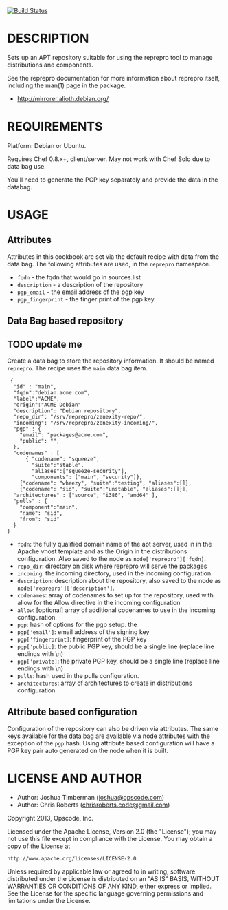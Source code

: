 [![Build Status](https://secure.travis-ci.org/jesseadams/reprepro.png?branch=master)](http://travis-ci.org/jesseadams/reprepro)

DESCRIPTION
===========

Sets up an APT repository suitable for using the reprepro tool to
manage distributions and components.

See the reprepro documentation for more information about reprepro
itself, including the man(1) page in the package.

* http://mirrorer.alioth.debian.org/

REQUIREMENTS
============

Platform: Debian or Ubuntu.

Requires Chef 0.8.x+, client/server. May not work with Chef Solo due
to data bag use.

You'll need to generate the PGP key separately and provide the data in
the databag.

USAGE
=====

Attributes
----------

Attributes in this cookbook are set via the default recipe with data
from the data bag. The following attributes are used, in the
`reprepro` namespace.

* `fqdn` - the fqdn that would go in sources.list
* `description` - a description of the repository
* `pgp_email` - the email address of the pgp key
* `pgp_fingerprint` - the finger print of the pgp key

Data Bag based repository
-------------------------
## TODO update me
Create a data bag to store the repository information. It should be
named `reprepro`. The recipe uses the `main` data bag item.

     {
      "id" : "main",
      "fqdn":"debian.acme.com",
      "label":"ACME",
      "origin":"ACME Debian"
      "description": "Debian repository",
      "repo_dir": "/srv/reprepro/zenexity-repo/",
      "incoming": "/srv/reprepro/zenexity-incoming/",
      "pgp" : {
        "email": "packages@acme.com",
        "public": "",
      },
      "codenames" : [
          { "codename": "squeeze",
            "suite":"stable",
            "aliases":["squeeze-security"],
            "components": ["main", "security"]},
        {"codename": "wheezy", "suite":"testing", "aliases":[]}, 
        {"codename": "sid", "suite":"unstable", "aliases":[]}],
      "architectures" : ["source", "i386", "amd64" ],
      "pulls" : {
        "component":"main",
        "name": "sid",
        "from": "sid"
      }
    }

* `fqdn`: the fully qualified domain name of the apt server, used in
  in the Apache vhost template and as the Origin in the distributions
  configuration. Also saved to the node as
  `node['reprepro']['fqdn]`.
* `repo_dir`: directory on disk where reprepro will serve the packages
* `incoming`: the incoming directory, used in the incoming
  configuration.
* `description`: description about the repository, also saved to the
  node as `node['reprepro']['description']`.
* `codenames`: array of codenames to set up for the repository, used
  with allow for the Allow directive in the incoming configuration
* `allow`: [optional] array of additional codenames to use in the incoming
  configuration
* `pgp`: hash of options for the pgp setup. the
* `pgp['email']`: email address of the signing key
* `pgp['fingerprint]`: fingerprint of the PGP key
* `pgp['public]`: the public PGP key, should be a single line
  (replace line endings with \n)
* `pgp['private]`: the private PGP key, should be a single line
  (replace line endings with \n)
* `pulls`: hash used in the pulls configuration.
* `architectures`: array of architectures to create in distributions configuration

Attribute based configuration
-----------------------------

Configuration of the repository can also be driven via
attributes. The same keys available for the data bag are
available via node attributes with the exception of the
`pgp` hash. Using attribute based configuration will have
a PGP key pair auto generated on the node when it is built.

LICENSE AND AUTHOR
==================

- Author: Joshua Timberman (<joshua@opscode.com>)
- Author: Chris Roberts (<chrisroberts.code@gmail.com>)

Copyright 2013, Opscode, Inc.

Licensed under the Apache License, Version 2.0 (the "License");
you may not use this file except in compliance with the License.
You may obtain a copy of the License at

    http://www.apache.org/licenses/LICENSE-2.0

Unless required by applicable law or agreed to in writing, software
distributed under the License is distributed on an "AS IS" BASIS,
WITHOUT WARRANTIES OR CONDITIONS OF ANY KIND, either express or implied.
See the License for the specific language governing permissions and
limitations under the License.
